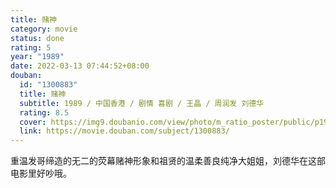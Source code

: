 ```yaml
---
title: 赌神
category: movie
status: done
rating: 5
year: "1989"
date: 2022-03-13 07:44:52+08:00
douban:
  id: "1300883"
  title: 赌神
  subtitle: 1989 / 中国香港 / 剧情 喜剧 / 王晶 / 周润发 刘德华
  rating: 8.5
  cover: https://img9.doubanio.com/view/photo/m_ratio_poster/public/p1986001156.jpg
  link: https://movie.douban.com/subject/1300883/
---
```


重温发哥缔造的无二的荧幕赌神形象和祖贤的温柔善良纯净大姐姐，刘德华在这部电影里好吵哦。
